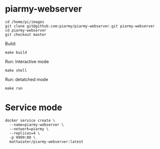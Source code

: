 # piarmy-webserver

```
cd /home/pi/images
git clone git@github.com:piarmy/piarmy-webserver.git piarmy-webserver
cd piarmy-webserver
git checkout master
```

Build:
```
make build
```

Run: Interactive mode
```
make shell
```

Run: detatched mode
```
make run
```

# Service mode
```
docker service create \
  --name=piarmy-webserver \
  --network=piarmy \
  --replicas=4 \
  -p 9999:80 \
  mattwiater/piarmy-webserver:latest
```